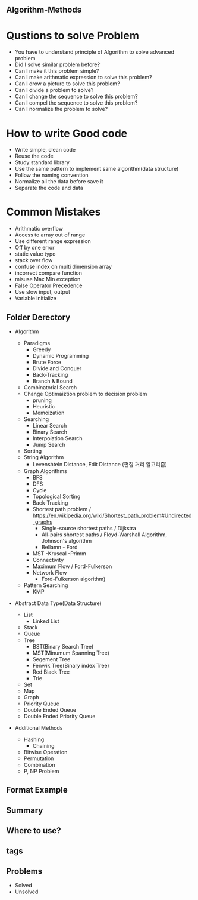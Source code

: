 ## Algorithm-Methods

# Qustions to solve Problem
- You have to understand principle of Algorithm to solve advanced problem
- Did I solve similar problem before?
- Can I make it this problem simple?
- Can I make arithmatic expression to solve this problem?
- Can I drow a picture to solve this problem?
- Can I divide a problem to solve?
- Can I change the sequence to solve this problem?
- Can I compel the sequence to solve this problem?
- Can I normalize the problem to solve?
# How to write Good code
- Write simple, clean code 
- Reuse the code 
- Study standard library
- Use the same pattern to implement same algorithm(data structure)
- Follow the naming convention
- Normalize all the data before save it
- Separate the code and data
# Common Mistakes
- Arithmatic overflow
- Access to array out of range
- Use different range expression
- Off by one error
- static value typo
- stack over flow
- confuse index on multi dimension array
- incorrect compare function
- misuse Max Min exception
- False Operator Precedence
- Use slow input, output
- Variable initialize

## Folder Derectory
- Algorithm
    - Paradigms
        - Greedy
        - Dynamic Programming
        - Brute Force
        - Divide and Conquer
        - Back-Tracking
        - Branch & Bound
    - Combinatorial Search
    - Change Optimaiztion problem to decision problem
        - pruning
        - Heuristic
        - Memoization
    - Searching
        - Linear Search
        - Binary Search
        - Interpolation Search
        - Jump Search
    - Sorting
    - String Algorithm
        - Levenshtein Distance, Edit Distance (편집 거리 알고리즘)
    - Graph Algorithms
        - BFS
        - DFS
        - Cycle
        - Topological Sorting
        - Back-Tracking
        - Shortest path problem / https://en.wikipedia.org/wiki/Shortest_path_problem#Undirected_graphs
            - Single-source shortest paths / Dijkstra
            - All-pairs shortest paths / Floyd-Warshall Algorithm, Johnson's algorithm
            - Bellamn - Ford
        - MST
            -Kruscal
            -Primm
        - Connectivity
        - Maximum Flow / Ford-Fulkerson
        - Network Flow
            - Ford-Fulkerson algorithm)
    - Pattern Searching
        - KMP

- Abstract Data Type(Data Structure)
    - List
        - Linked List
    - Stack
    - Queue
    - Tree
        - BST(Binary Search Tree)
        - MST(Minumum Spanning Tree)
        - Segement Tree
        - Fenwik Tree(Binary index Tree)
        - Red Black Tree   
        - Trie
    - Set
    - Map
    - Graph
    - Priority Queue
    - Double Ended Queue
    - Double Ended Priority Queue

- Additional Methods
    - Hashing
        - Chaining
    - Bitwise Operation
    - Permutation
    - Combination
    - P, NP Problem

## Format Example

## Summary

## Where to use?

## tags

## Problems
- Solved
- Unsolved
